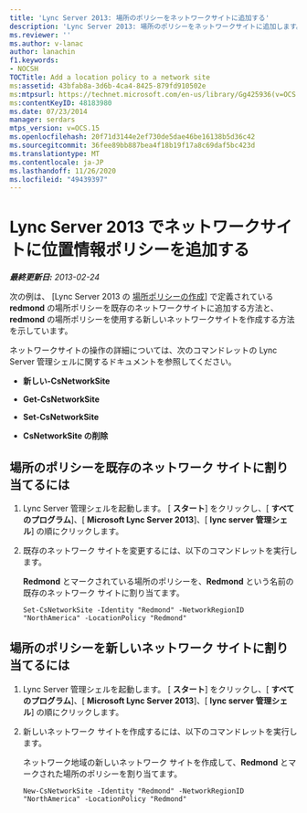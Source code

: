```yaml
---
title: 'Lync Server 2013: 場所のポリシーをネットワークサイトに追加する'
description: 'Lync Server 2013: 場所のポリシーをネットワークサイトに追加します。'
ms.reviewer: ''
ms.author: v-lanac
author: lanachin
f1.keywords:
- NOCSH
TOCTitle: Add a location policy to a network site
ms:assetid: 43bfab8a-3d6b-4ca4-8425-879fd910502e
ms:mtpsurl: https://technet.microsoft.com/en-us/library/Gg425936(v=OCS.15)
ms:contentKeyID: 48183980
ms.date: 07/23/2014
manager: serdars
mtps_version: v=OCS.15
ms.openlocfilehash: 20f71d3144e2ef730de5dae46be16138b5d36c42
ms.sourcegitcommit: 36fee89bb887bea4f18b19f17a8c69daf5bc423d
ms.translationtype: MT
ms.contentlocale: ja-JP
ms.lasthandoff: 11/26/2020
ms.locfileid: "49439397"
---
```

# <a name="add-a-location-policy-to-a-network-site-in-lync-server-2013"></a>Lync Server 2013 でネットワークサイトに位置情報ポリシーを追加する

<div data-xmlns="http://www.w3.org/1999/xhtml">

<div class="topic" data-xmlns="http://www.w3.org/1999/xhtml" data-msxsl="urn:schemas-microsoft-com:xslt" data-cs="https://msdn.microsoft.com/">

<div data-asp="https://msdn2.microsoft.com/asp">



</div>

<div id="mainSection">

<div id="mainBody">

<span> </span>

_**最終更新日:** 2013-02-24_

次の例は、 [Lync Server 2013 の [場所ポリシーの作成](lync-server-2013-create-location-policies.md)] で定義されている **redmond** の場所ポリシーを既存のネットワークサイトに追加する方法と、 **redmond** の場所ポリシーを使用する新しいネットワークサイトを作成する方法を示しています。

ネットワークサイトの操作の詳細については、次のコマンドレットの Lync Server 管理シェルに関するドキュメントを参照してください。

  - **新しい-CsNetworkSite**

  - **Get-CsNetworkSite**

  - **Set-CsNetworkSite**

  - **CsNetworkSite の削除**

<div>

## <a name="to-assign-a-location-policy-to-an-existing-network-site"></a>場所のポリシーを既存のネットワーク サイトに割り当てるには

1.  Lync Server 管理シェルを起動します。 [ **スタート**] をクリックし、[ **すべてのプログラム**]、[ **Microsoft Lync Server 2013**]、[ **lync server 管理シェル**] の順にクリックします。

2.  既存のネットワーク サイトを変更するには、以下のコマンドレットを実行します。
    
    **Redmond** とマークされている場所のポリシーを、**Redmond** という名前の既存のネットワーク サイトに割り当てます。
    
        Set-CsNetworkSite -Identity "Redmond" -NetworkRegionID "NorthAmerica" -LocationPolicy "Redmond"

</div>

<div>

## <a name="to-assign-a-location-policy-to-a-new-network-site"></a>場所のポリシーを新しいネットワーク サイトに割り当てるには

1.  Lync Server 管理シェルを起動します。 [ **スタート**] をクリックし、[ **すべてのプログラム**]、[ **Microsoft Lync Server 2013**]、[ **lync server 管理シェル**] の順にクリックします。

2.  新しいネットワーク サイトを作成するには、以下のコマンドレットを実行します。
    
    ネットワーク地域の新しいネットワーク サイトを作成して、**Redmond** とマークされた場所のポリシーを割り当てます。
    
        New-CsNetworkSite -Identity "Redmond" -NetworkRegionID "NorthAmerica" -LocationPolicy "Redmond"

</div>

</div>

<span> </span>

</div>

</div>

</div>

